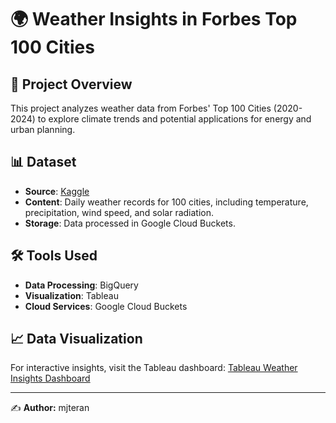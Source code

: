 # 🌍 Weather Insights in Forbes Top 100 Cities

## 📌 Project Overview
This project analyzes weather data from Forbes' Top 100 Cities (2020-2024) to explore climate trends and potential applications for energy and urban planning.

## 📊 Dataset
- **Source**: [Kaggle](https://www.kaggle.com/datasets/bwandowando/forbes-top-100-cities-weather-data2020-ytd?select=cities.csv)
- **Content**: Daily weather records for 100 cities, including temperature, precipitation, wind speed, and solar radiation.
- **Storage**: Data processed in Google Cloud Buckets.

## 🛠️ Tools Used
- **Data Processing**: BigQuery
- **Visualization**: Tableau
- **Cloud Services**: Google Cloud Buckets

## 📈 Data Visualization
For interactive insights, visit the Tableau dashboard:
[Tableau Weather Insights Dashboard](https://public.tableau.com/views/Weather_Insights_Dashboard/Insights?:language=en-US&:sid=&:redirect=auth&:display_count=n&:origin=viz_share_link)

---
✍️ **Author:** mjteran
